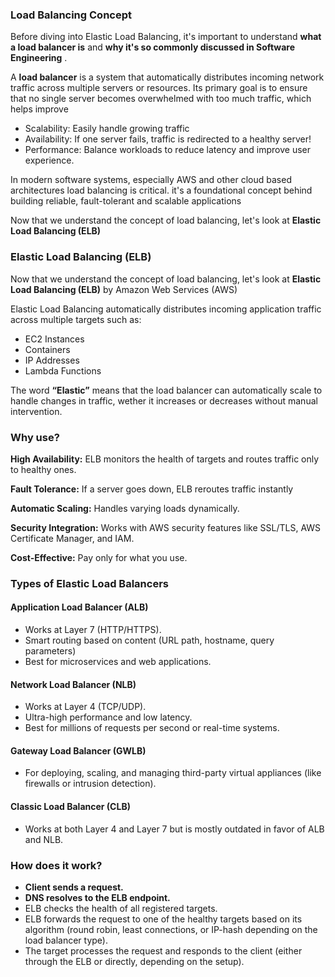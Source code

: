 ### Load Balancing Concept

Before diving into Elastic Load Balancing, it's important to understand **what a load balancer is** and  **why it's so commonly discussed in Software Engineering** .

A **load balancer** is a system that automatically distributes incoming network traffic across multiple servers or resources. Its primary goal is to ensure that no single server becomes overwhelmed with too much traffic, which helps improve

* Scalability: Easily handle growing traffic
* Availability: If one server fails, traffic is redirected to a healthy server!
* Performance: Balance workloads to reduce latency and improve user experience.

In modern software systems, especially AWS and other cloud based architectures load balancing is critical. it's a foundational concept behind building reliable, fault-tolerant and scalable applications

Now that we understand the concept of load balancing, let's look at **Elastic Load Balancing (ELB)**

### Elastic Load Balancing (ELB)

Now that we understand the concept of load balancing, let's look at **Elastic Load Balancing (ELB)** by Amazon Web Services (AWS)


Elastic Load Balancing automatically distributes incoming application traffic across multiple targets such as:

* EC2 Instances
* Containers
* IP Addresses
* Lambda Functions

The word **“Elastic”** means that the load balancer can automatically scale to handle changes in traffic, wether it increases or decreases without manual intervention.


### Why use?

**High Availability:** ELB monitors the health of targets and routes traffic only to healthy ones.

**Fault Tolerance:** If a server goes down, ELB reroutes traffic instantly

**Automatic Scaling:** Handles varying loads dynamically.

**Security Integration:** Works with AWS security features like SSL/TLS, AWS Certificate Manager, and IAM.

**Cost-Effective:** Pay only for what you use.

### Types of Elastic Load Balancers

#### Application Load Balancer (ALB)

* Works at Layer 7 (HTTP/HTTPS).
* Smart routing based on content (URL path, hostname, query parameters)
* Best for microservices and web applications.

#### Network Load Balancer (NLB)

* Works at Layer 4 (TCP/UDP).
* Ultra-high performance and low latency.
* Best for millions of requests per second or real-time systems.

#### Gateway Load Balancer (GWLB)

* For deploying, scaling, and managing third-party virtual appliances (like firewalls or intrusion detection).

#### **Classic Load Balancer (CLB)**

* Works at both Layer 4 and Layer 7 but is mostly outdated in favor of ALB and NLB.


### How does it work?

* **Client sends a request.**
* **DNS resolves to the ELB endpoint.**
* ELB checks the health of all registered targets.
* ELB forwards the request to one of the healthy targets based on its algorithm (round robin, least connections, or IP-hash depending on the load balancer type).
* The target processes the request and responds to the client (either through the ELB or directly, depending on the setup).
